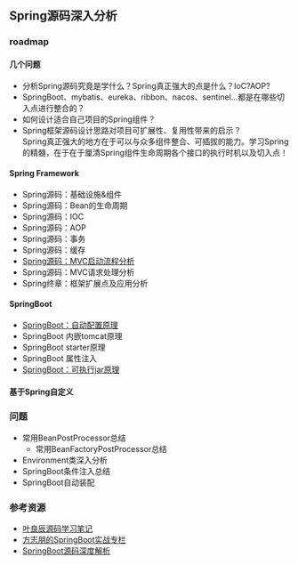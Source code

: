 ## Spring源码深入分析

### roadmap

#### 几个问题

- 分析Spring源码究竟是学什么？Spring真正强大的点是什么？IoC?AOP?
- SpringBoot、mybatis、eureka、ribbon、nacos、sentinel...都是在哪些切入点进行整合的？
- 如何设计适合自己项目的Spring组件？
- Spring框架源码设计思路对项目可扩展性、复用性带来的启示？
  <br>
  Spring真正强大的地方在于可以与众多组件整合、可插拔的能力。学习Spring的精髓，在于在于厘清Spring组件生命周期各个接口的执行时机以及切入点！

#### Spring Framework

- Spring源码：基础设施&组件
- Spring源码：Bean的生命周期
- Spring源码：IOC
- Spring源码：AOP
- Spring源码：事务
- Spring源码：缓存
- [Spring源码：MVC启动流程分析](docs/markdown/articles/Spring源码解析：SpringMVC启动流程.md)
- Spring源码：MVC请求处理分析
- Spring终章：框架扩展点及应用分析

#### SpringBoot

- [SpringBoot：自动配置原理](/docs/markdown/articles/Spring自动配置原理.md)
- SpringBoot 内嵌tomcat原理
- SpringBoot starter原理
- SpringBoot 属性注入
- [SpringBoot：可执行jar原理](/docs/markdown/articles/彻底透析SpringBoot可执行jar原理.md)

#### 基于Spring自定义

### 问题

- 常用BeanPostProcessor总结
    - 常用BeanFactoryPostProcessor总结
- Environment类深入分析
- SpringBoot条件注入总结
- SpringBoot自动装配

### 参考资源

- [叶良辰源码学习笔记](https://yangzhiwen911.github.io/zh/spring/#1-%E4%B8%BA%E4%BB%80%E4%B9%88%E8%A6%81%E5%AD%A6spring-%E6%BA%90%E7%A0%81)
- [方志朋的SpringBoot实战专栏](https://blog.csdn.net/forezp/category_9268735.html?spm=1001.2014.3001.5482)
- [SpringBoot源码深度解析](https://blog.csdn.net/qq_34341457/category_9619395.html?spm=1001.2014.3001.5482)
